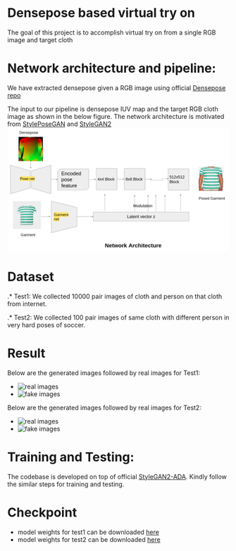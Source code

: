 # Densepose based virtual try on

The goal of this project is to accomplish virtual try on from a single RGB image and target cloth

# Network architecture and pipeline:
We have extracted densepose given a RGB image using official [Densepose repo](https://github.com/facebookresearch/detectron2/tree/main/projects/DensePose)

The input to our pipeline is densepose IUV map and the target RGB cloth image as shown in the below figure. The network architecture is motivated from [StylePoseGAN]() and [StyleGAN2]()
![input-output-pipeline](images/pipeline.png)

# Dataset
.* Test1: We collected 10000 pair images of cloth and person on that cloth from internet. 

.* Test2: We collected 100 pair images of same cloth with different person in very hard poses of soccer.

# Result
Below are the generated images followed by real images for Test1:
- ![real images](images/reals_test1.png)
- ![fake images](images/fakes_test1.png)

Below are the generated images followed by real images for Test2:
- ![real images](images/reals_test2.png)
- ![fake images](images/fakes_test2.png)

# Training and Testing:
The codebase is developed on top of official [StyleGAN2-ADA](https://github.com/NVlabs/stylegan2-ada-pytorch). Kindly follow the similar steps for training and testing.

# Checkpoint
- model weights for test1 can be downloaded [here](checkpoints/final_test1.pkl)
- model weights for test2 can be downloaded [here](checkpoints/final_test2.pkl)








